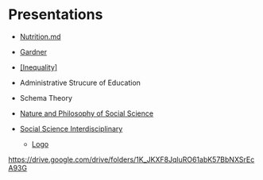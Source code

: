 # Presentations

- [Nutrition.md](Nutrition.md)
- [Gardner](Gardner.md)
- [[Inequality]](RA.md)
- Administrative Strucure of Education
- Schema Theory

- [Nature and Philosophy of Social Science](nature.md)
- [Social Science Interdisciplinary](Sociale.md)
    - [Logo](Social.html)


https://drive.google.com/drive/folders/1K_JKXF8JqluRO61abK57BbNXSrEcA93G
